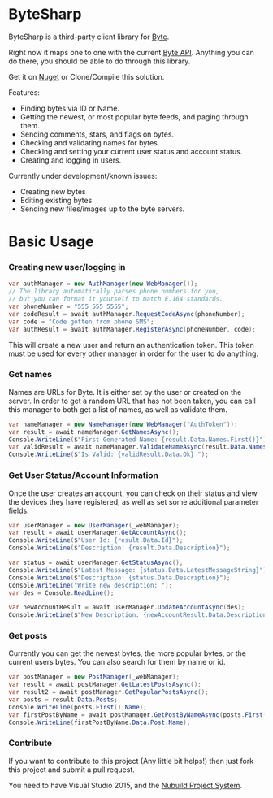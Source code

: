 # ByteSharp

ByteSharp is a third-party client library for [Byte](http://byte.co). 

Right now it maps one to one with the current [Byte API](https://github.com/bytehq/api/blob/master/api.md). Anything you can do there, you should be able to do through this library.

Get it on [Nuget](https://www.nuget.org/packages/ByteSharp/0.0.2) or Clone/Compile this solution.

Features:

 * Finding bytes via ID or Name.
 * Getting the newest, or most popular byte feeds, and paging through them.
 * Sending comments, stars, and flags on bytes.
 * Checking and validating names for bytes.
 * Checking and setting your current user status and account status.
 * Creating and logging in users.

Currently under development/known issues:
 * Creating new bytes
 * Editing existing bytes
 * Sending new files/images up to the byte servers.

# Basic Usage

### Creating new user/logging in

```csharp
var authManager = new AuthManager(new WebManager());
// The library automatically parses phone numbers for you,
// but you can format it yourself to match E.164 standards.
var phoneNumber = "555 555 5555";
var codeResult = await authManager.RequestCodeAsync(phoneNumber);
var code = "Code gotten from phone SMS";
var authResult = await authManager.RegisterAsync(phoneNumber, code);
```

This will create a new user and return an authentication token. This token must be used for every other manager in order for the user to do anything.

### Get names
Names are URLs for Byte. It is either set by the user or created on the server. In order to get a random URL that has not been taken, you can call this manager to both get a list of names, as well as validate them.

```csharp
var nameManager = new NameManager(new WebManager("AuthToken"));
var result = await nameManager.GetNamesAsync();
Console.WriteLine($"First Generated Name: {result.Data.Names.First()}");
var validResult = await nameManager.ValidateNameAsync(result.Data.Names.First());
Console.WriteLine($"Is Valid: {validResult.Data.Ok} ");
```

### Get User Status/Account Information

Once the user creates an account, you can check on their status and view the devices they have registered, as well as set some additional parameter fields.

```csharp
var userManager = new UserManager(_webManager);
var result = await userManager.GetAccountAsync();
Console.WriteLine($"User Id: {result.Data.Id}");
Console.WriteLine($"Description: {result.Data.Description}");

var status = await userManager.GetStatusAsync();
Console.WriteLine($"Latest Message: {status.Data.LatestMessageString}");
Console.WriteLine($"Description: {status.Data.Description}");
Console.WriteLine("Write new description: ");
var des = Console.ReadLine();

var newAccountResult = await userManager.UpdateAccountAsync(des);
Console.WriteLine($"New Description: {newAccountResult.Data.Description}");
```

### Get posts

Currently you can get the newest bytes, the more popular bytes, or the current users bytes. You can also search for them by name or id.

```csharp
var postManager = new PostManager(_webManager);
var result = await postManager.GetLatestPostsAsync();
var result2 = await postManager.GetPopularPostsAsync();
var posts = result.Data.Posts;
Console.WriteLine(posts.First().Name);
var firstPostByName = await postManager.GetPostByNameAsync(posts.First().Name);
Console.WriteLine(firstPostByName.Data.Post.Name);
```

### Contribute

If you want to contribute to this project (Any little bit helps!) then just fork this project and submit a pull request.

You need to have Visual Studio 2015, and the [Nubuild Project System](https://visualstudiogallery.msdn.microsoft.com/3efbfdea-7d51-4d45-a954-74a2df51c5d0).

